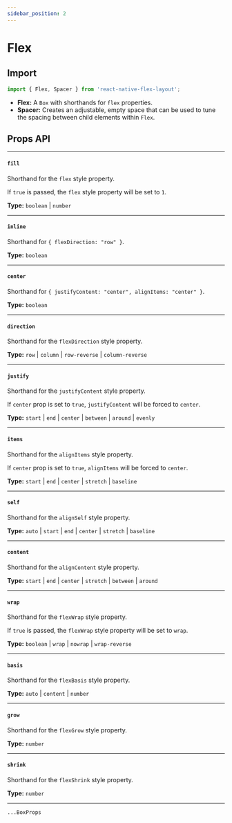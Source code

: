 ```yaml
---
sidebar_position: 2
---
```


# Flex

## Import

```js
import { Flex, Spacer } from 'react-native-flex-layout';
```

- **Flex:** A `Box` with shorthands for `flex` properties.
- **Spacer:** Creates an adjustable, empty space that can be used to tune the spacing between child elements
  within `Flex`.

## Props API

---

#### `fill`

Shorthand for the `flex` style property.

If `true` is passed, the `flex` style property will be set to `1`.

**Type:** `boolean` | `number`

---

#### `inline`

Shorthand for `{ flexDirection: "row" }`.

**Type:** `boolean`

---

#### `center`

Shorthand for `{ justifyContent: "center", alignItems: "center" }`.

**Type:** `boolean`

---

#### `direction`

Shorthand for the `flexDirection` style property.

**Type:** `row` | `column` | `row-reverse` | `column-reverse`

---

#### `justify`

Shorthand for the `justifyContent` style property.

If `center` prop is set to `true`, `justifyContent` will be forced to `center`.

**Type:** `start` | `end` | `center` | `between` | `around` | `evenly`

---

#### `items`

Shorthand for the `alignItems` style property.

If `center` prop is set to `true`, `alignItems` will be forced to `center`.

**Type:** `start` | `end` | `center` | `stretch` | `baseline`

---

#### `self`

Shorthand for the `alignSelf` style property.

**Type:** `auto` | `start` | `end` | `center` | `stretch` | `baseline`

---

#### `content`

Shorthand for the `alignContent` style property.

**Type:** `start` | `end` | `center` | `stretch` | `between` | `around`

---

#### `wrap`

Shorthand for the `flexWrap` style property.

If `true` is passed, the `flexWrap` style property will be set to `wrap`.

**Type:** `boolean` | `wrap` | `nowrap` | `wrap-reverse`

---

#### `basis`

Shorthand for the `flexBasis` style property.

**Type:** `auto` | `content` | `number`

---

#### `grow`

Shorthand for the `flexGrow` style property.

**Type:** `number`

---

#### `shrink`

Shorthand for the `flexShrink` style property.

**Type:** `number`

---

`...BoxProps`
